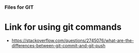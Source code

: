 ### Files for GIT

# Link for using git commands

- https://stackoverflow.com/questions/2745076/what-are-the-differences-between-git-commit-and-git-push
